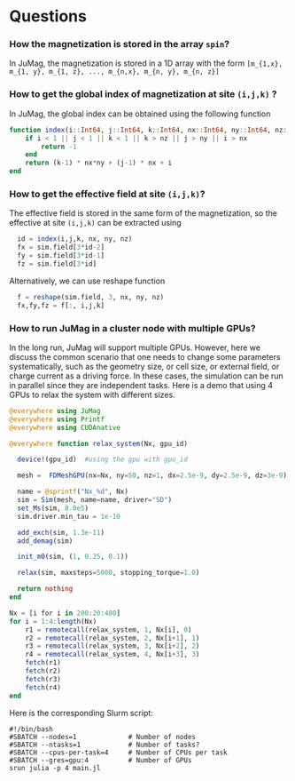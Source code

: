 # Questions

### How the magnetization is stored in the array `spin`?

In JuMag, the magnetization is stored in a 1D array with the form ``[m_{1,x}, m_{1, y}, m_{1, z}, ..., m_{n,x}, m_{n, y}, m_{n, z}]``

### How to get the global index of magnetization at site ``(i,j,k)`` ?

In JuMag, the global index can be obtained using the following function

```julia
function index(i::Int64, j::Int64, k::Int64, nx::Int64, ny::Int64, nz::Int64)
    if i < 1 || j < 1 || k < 1 || k > nz || j > ny || i > nx
        return -1
    end
    return (k-1) * nx*ny + (j-1) * nx + i
end
```

### How to get the effective field at site ``(i,j,k)``?

The effective field is stored in the same form of the magnetization, so the effective at site `(i,j,k)`
can be extracted using

```julia
  id = index(i,j,k, nx, ny, nz)
  fx = sim.field[3*id-2]
  fy = sim.field[3*id-1]
  fz = sim.field[3*id]
```

Alternatively, we can use reshape function

```julia
  f = reshape(sim.field, 3, nx, ny, nz)
  fx,fy,fz = f[:, i,j,k]
```

### How to run JuMag in a cluster node with multiple GPUs?

In the long run, JuMag will support multiple GPUs. However, here we discuss the common scenario that one needs to change
some parameters systematically, such as the geometry size, or cell size, or external field, or charge current as a driving force.
In these cases, the simulation can be run in parallel since they are independent tasks. Here is a demo that using 4 GPUs to relax
the system with different sizes. 

```julia
@everywhere using JuMag
@everywhere using Printf
@everywhere using CUDAnative

@everywhere function relax_system(Nx, gpu_id)

  device!(gpu_id)  #using the gpu with gpu_id

  mesh =  FDMeshGPU(nx=Nx, ny=50, nz=1, dx=2.5e-9, dy=2.5e-9, dz=3e-9)

  name = @sprintf("Nx_%d", Nx)
  sim = Sim(mesh, name=name, driver="SD")
  set_Ms(sim, 8.0e5)
  sim.driver.min_tau = 1e-10

  add_exch(sim, 1.3e-11)
  add_demag(sim)

  init_m0(sim, (1, 0.25, 0.1))

  relax(sim, maxsteps=5000, stopping_torque=1.0)

  return nothing
end

Nx = [i for i in 200:20:400]
for i = 1:4:length(Nx)
    r1 = remotecall(relax_system, 1, Nx[i], 0)
    r2 = remotecall(relax_system, 2, Nx[i+1], 1)
    r3 = remotecall(relax_system, 3, Nx[i+2], 2)
    r4 = remotecall(relax_system, 4, Nx[i+3], 3)
    fetch(r1)
    fetch(r2)
    fetch(r3)
    fetch(r4)
end
```

Here is the corresponding Slurm script:
```
#!/bin/bash
#SBATCH --nodes=1             # Number of nodes
#SBATCH --ntasks=1            # Number of tasks?
#SBATCH --cpus-per-task=4     # Number of CPUs per task
#SBATCH --gres=gpu:4          # Number of GPUs
srun julia -p 4 main.jl
```
